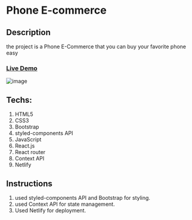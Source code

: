 # Phone E-commerce

## Description
the project is a Phone E-Commerce that you can buy your favorite phone easy

### [Live Demo](https://react-phone-store01.netlify.app/)
![image](https://user-images.githubusercontent.com/55949920/208682519-a3855348-2d4e-4746-a095-b9897182a3c6.png)


## Techs:
1. HTML5
2. CSS3
3. Bootstrap
4. styled-components API
5. JavaScript
6. React.js
7. React router
8. Context API
9. Netlify

## Instructions
1. used styled-components API and Bootstrap for styling.
2. used Context API for state management.
3. Used Netlify for deployment.
